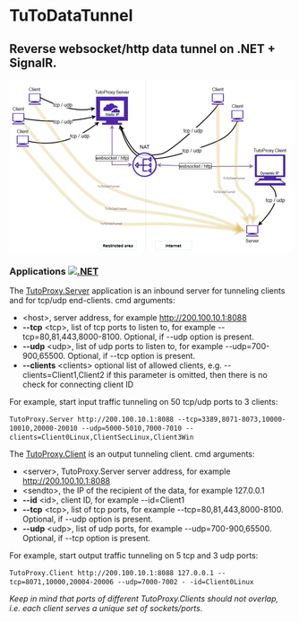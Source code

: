 
# TuToDataTunnel 
## Reverse websocket/http data tunnel on .NET + SignalR.

![Demo preview](./article/tutoproxy.png)



### Applications   [![.NET](https://github.com/viordash/TuToDataTunnel/actions/workflows/dotnet.yml/badge.svg?branch=main)](https://github.com/viordash/TuToDataTunnel/actions/workflows/dotnet.yml)

The [TutoProxy.Server](https://github.com/viordash/TuToDataTunnel/tree/main/Projects/TutoProxy/TutoProxy.Server) application is an inbound server for tunneling clients and for tcp/udp end-clients. 
cmd arguments:
- \<host\>, server address, for example http://200.100.10.1:8088
- **--tcp** \<tcp\>, list of tcp ports to listen to, for example --tcp=80,81,443,8000-8100. Optional, if --udp option is present.
- **--udp** \<udp\>, list of udp ports to listen to, for example --udp=700-900,65500. Optional, if --tcp option is present.
- **--clients** \<clients\> optional list of allowed clients, e.g. --clients=Client1,Client2 if this parameter is omitted, then there is no check for connecting client ID

For example, start input traffic tunneling on 50 tcp/udp ports to 3 clients: 

    TutoProxy.Server http://200.100.10.1:8088 --tcp=3389,8071-8073,10000-10010,20000-20010 --udp=5000-5010,7000-7010 --clients=Client0Linux,ClientSecLinux,Client3Win

The [TutoProxy.Client](https://github.com/viordash/TuToDataTunnel/tree/main/Projects/TutoProxy/TutoProxy.Client) is an output tunneling client. 
cmd arguments:
- \<server\>, TutoProxy.Server server address, for example http://200.100.10.1:8088
- \<sendto\>, the IP of the recipient of the data, for example 127.0.0.1
- **--id** \<id\>, client ID, for example --id=Client1
- **--tcp** \<tcp\>, list of tcp ports, for example --tcp=80,81,443,8000-8100. Optional, if --udp option is present.
- **--udp** \<udp\>, list of udp ports, for example --udp=700-900,65500. Optional, if --tcp option is present.

For example, start output traffic tunneling on 5 tcp and 3 udp ports: 

    TutoProxy.Client http://200.100.10.1:8088 127.0.0.1 --tcp=8071,10000,20004-20006 --udp=7000-7002 - -id=Client0Linux


*Keep in mind that ports of different TutoProxy.Clients should not overlap, i.e. each client serves a unique set of sockets/ports.*
